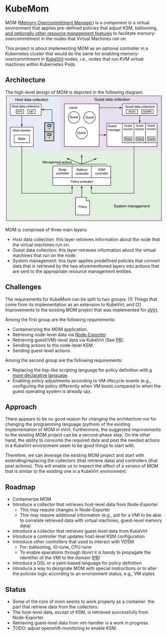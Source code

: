 # KubeMom

MOM ([Memory Overcommitment Manager](https://www.ovirt.org/develop/projects/mom.html)) is a component in a virtual environment that applies pre-defined policies that adjust KSM, ballooning, [and optionally other resource management features](https://www.ibm.com/developerworks/library/l-overcommit-kvm-resources/) to facilitate memory-overcommitment in the nodes that Virtual Machines run on.

This project is about implementing MOM as an optional controller in a Kubernetes cluster that would do the same for enabling memory-overcommitment in [KubeVirt](https://kubevirt.io/) nodes, i.e., nodes that run KVM virtual machines within Kubernetes Pods.

## Architecture
The high-level design of MOM is depicted in the following diagram:
![Architecture](wiki_resources/figure2.gif)

MOM is comprised of three main layers:
- Host data collection: this layer retrieves information about the node that the virtual machines run on.
- Guest data collection: this layer retrieves information about the virtual machines that run on the node.
- System management: this layer applies predefined policies that convert data that is retrieved by the two aforementioned layers into actions that are sent to the appropriate resource management entities.

## Challenges
The requirements for KubeMom can be split to two groups: (1) Things that come from its implementation as an extension to KubeVirt; and (2) Improvements to the existing MOM project that was implemented for [oVirt](https://ovirt.org/).

Among the first group are the following requirements:
- Containerizing the MOM application.
- Retrieving node-level data via [Node-Exporter](https://github.com/prometheus/node_exporter/blob/master/README.md).
- Retrieving guest(VM)-level data via KubeVirt (See [PR](https://github.com/kubevirt/kubevirt/pull/1840)).
- Sending actions to the node-level KSM.
- Sending guest-level actions.

Among the second group are the following requirements:
- Replacing the lisp-like scripting language for policy definition with [a more declarative language](https://ovirt.org/develop/release-management/features/sla/mom-declarative-language.html).
- Enabling policy adjustments according to VM-lifecycle events (e.g., configuring the policy differently when VM boots compared to when the guest operating system is already up).

## Approach
There appears to be no good reason for changing the architecture nor for changing the programming language (python) of the existing implementation of MOM in oVirt. Furthermore, the suggested improvements to the existing MOM project can be a second-phase step. On the other hand, the ability to consume the required data and post the needed actions in a KubeVirt environment seem to be good things to start with.

Therefore, we can leverage the existing MOM project and start with extending/replacing the collectors (that retrieve data) and controllers (that post actions). This will enable us to inspect the effect of a version of MOM that is similar to the existing one in a KubeVirt environment.

## Roadmap
- Containerize MOM
- Introduce a collector that retrieves host-level data from Node-Exporter
  - This may require changes in Node-Exporter
  - This may require additional information (e.g., pid for a VMI to be able to correlate retrieved data with virtual machines, guest-level memory data)
- Introduce a collector that retrieves guest-level data from KubeVirt
- Introduce a controller that updates host-level KSM configuration
- Introduce other controllers that used to interact with VDSM
  - For: ballooning, IO-tune, CPU-tune
  - To enable operations through libvirt it is handy to propagate the identifier of the VMI to the domain ([PR](https://github.com/kubevirt/kubevirt/pull/1883))
- Introduce a DSL or a yaml-based language for policy definition
- Introduce a way to designate MOM with special instructions or to alter the policies logic according to an environment status, e.g., VM states

## Status
- Some of the core of mom seems to work properly as a container: the part that retrieve data from the collectors.
- The host-level data, except of KSM, is retrieved successfully from Node-Exporter.
- Retrieving guest-level data from virt-handler is a work in progress.
- TODO: adjust openshift-monitoring to enable KSM.

